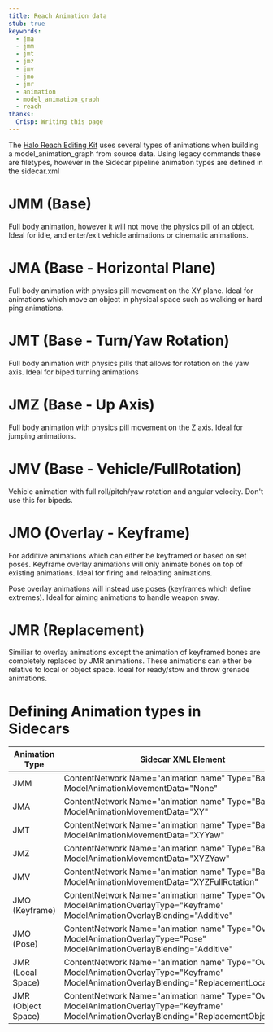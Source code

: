 ```yaml
---
title: Reach Animation data
stub: true
keywords:
  - jma
  - jmm
  - jmt
  - jmz
  - jmv
  - jmo
  - jmr
  - animation
  - model_animation_graph
  - reach
thanks:
  Crisp: Writing this page
---
```

The [Halo Reach Editing Kit](~hr-ek) uses several types of animations when building a model_animation_graph from source data. Using legacy commands these are filetypes, however in the Sidecar pipeline animation types are defined in the sidecar.xml

# JMM (Base)
Full body animation, however it will not move the physics pill of an object. Ideal for idle, and enter/exit vehicle animations or cinematic animations.

# JMA (Base - Horizontal Plane)
Full body animation with physics pill movement on the XY plane. Ideal for animations which move an object in physical space such as walking or hard ping animations.

# JMT (Base - Turn/Yaw Rotation)
Full body animation with physics pills that allows for rotation on the yaw axis. Ideal for biped turning animations

# JMZ (Base - Up Axis)
Full body animation with physics pill movement on the Z axis. Ideal for jumping animations.

# JMV (Base - Vehicle/FullRotation)
Vehicle animation with full roll/pitch/yaw rotation and angular velocity. Don't use this for bipeds.

# JMO (Overlay - Keyframe)
For additive animations which can either be keyframed or based on set poses.
Keyframe overlay animations will only animate bones on top of existing animations. Ideal for firing and reloading animations.

Pose overlay animations will instead use poses (keyframes which define extremes). Ideal for aiming animations to handle weapon sway.

# JMR (Replacement)
Similiar to overlay animations except the animation of keyframed bones are completely replaced by JMR animations. These animations can either be relative to local or object space. Ideal for ready/stow and throw grenade animations.

# Defining Animation types in Sidecars

| Animation Type | Sidecar XML Element |
|--------------|----------|
| JMM | ContentNetwork Name="animation name" Type="Base" ModelAnimationMovementData="None"
| JMA | ContentNetwork Name="animation name" Type="Base" ModelAnimationMovementData="XY"
| JMT | ContentNetwork Name="animation name" Type="Base" ModelAnimationMovementData="XYYaw"
| JMZ | ContentNetwork Name="animation name" Type="Base" ModelAnimationMovementData="XYZYaw"
| JMV | ContentNetwork Name="animation name" Type="Base" ModelAnimationMovementData="XYZFullRotation"
| JMO (Keyframe) | ContentNetwork Name="animation name" Type="Overlay" ModelAnimationOverlayType="Keyframe" ModelAnimationOverlayBlending="Additive"
| JMO (Pose)| ContentNetwork Name="animation name" Type="Overlay" ModelAnimationOverlayType="Pose" ModelAnimationOverlayBlending="Additive"
| JMR (Local Space) | ContentNetwork Name="animation name" Type="Overlay" ModelAnimationOverlayType="Keyframe" ModelAnimationOverlayBlending="ReplacementLocalSpace"
| JMR (Object Space) | ContentNetwork Name="animation name" Type="Overlay" ModelAnimationOverlayType="Keyframe" ModelAnimationOverlayBlending="ReplacementObjectSpace"

